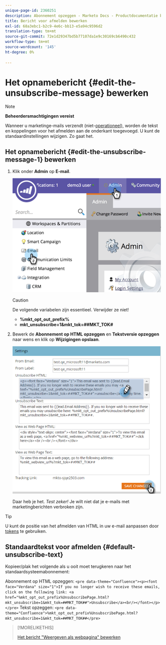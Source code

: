 ```yaml
---
unique-page-id: 2360251
description: Abonnement opzeggen - Marketo Docs - Productdocumentatie bewerken
title: Bericht voor afmelden bewerken
exl-id: 68a3ebc1-b2c9-4e6c-bb13-e5a94c9596d2
translation-type: tm+mt
source-git-commit: 72e1d29347bd5b77107da1e9c30169cb6490c432
workflow-type: tm+mt
source-wordcount: '145'
ht-degree: 0%

---
```


# Het opnamebericht {#edit-the-unsubscribe-message} bewerken

>[!NOTE]
>
>**Beheerdersmachtigingen vereist**

Wanneer u marketinge-mails verzendt (niet-[operationeel](/help/marketo/product-docs/email-marketing/general/functions-in-the-editor/make-an-email-operational.md)), worden de tekst en koppelingen voor het afmelden aan de onderkant toegevoegd. U kunt de standaardinstellingen wijzigen. Zo gaat het.

## Het opnamebericht {#edit-the-unsubscribe-message-1} bewerken

1. Klik onder **Admin** op **E-mail**.

   ![](assets/image2014-9-18-16-3a52-3a1.png)

   >[!CAUTION]
   >
   >De volgende variabelen zijn essentieel. Verwijder ze niet!
   >
   >* **%mkt_opt_out_prefix%**
   >* **mkt_unsubscribe=1&amp;mkt_tok=##MKT_TOK#**


1. Bewerk de **Abonnement op HTML opzeggen** en **Tekstversie opzeggen** naar wens en klik op **Wijzigingen opslaan**.

   ![](assets/image2016-8-26-13-3a40-3a55.png)

   Daar heb je het. _Test zeker!_ Je wilt niet dat je e-mails met marketingberichten verbroken zijn.

>[!TIP]
>
>U kunt de positie van het afmelden van HTML in uw e-mail aanpassen door [tokens](/help/marketo/product-docs/email-marketing/general/using-tokens/add-a-system-token-as-a-link-in-an-email.md) te gebruiken.

## Standaardtekst voor afmelden {#default-unsubscribe-text}

Kopieer/plak het volgende als u ooit moet terugkeren naar het standaardsysteemabonnement:

Abonnement op HTML opzeggen:
`<pre data-theme="Confluence"><p><font face="Verdana" size="1">If you no longer wish to receive these emails, click on the following link: <a href="%mkt_opt_out_prefix%UnsubscribePage.html?mkt_unsubscribe=1&mkt_tok=##MKT_TOK##">Unsubscribe</a><br/></font></p></pre>` Tekst opzeggen:
`<pre data-theme="Confluence">%mkt_opt_out_prefix%UnsubscribePage.html?mkt_unsubscribe=1&mkt_tok=##MKT_TOK##</pre>`

>[!MORELIKETHIS]
>
>[Het bericht &quot;Weergeven als webpagina&quot; bewerken](/help/marketo/product-docs/administration/email-setup/edit-the-view-as-web-page-message.md)
